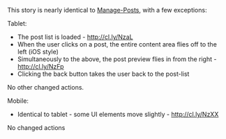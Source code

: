 This story is nearly identical to [Manage-Posts](https://github.com/TryGhost/Ghost/wiki/Manage-Posts), with a few exceptions:

Tablet:

* The post list is loaded - http://cl.ly/NzaL
* When the user clicks on a post, the entire content area flies off to the left (iOS style)
* Simultaneously to the above, the post preview flies in from the right - http://cl.ly/NzFp
* Clicking the back button takes the user back to the post-list

No other changed actions.

Mobile:

* Identical to tablet - some UI elements move slightly - http://cl.ly/NzXX

No changed actions